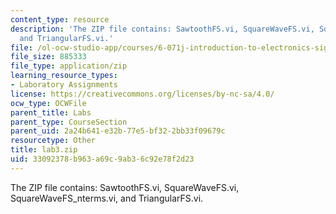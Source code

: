 ```yaml
---
content_type: resource
description: 'The ZIP file contains: SawtoothFS.vi, SquareWaveFS.vi, SquareWaveFS_nterms.vi,
  and TriangularFS.vi.'
file: /ol-ocw-studio-app/courses/6-071j-introduction-to-electronics-signals-and-measurement-spring-2006/33092378b963a69c9ab36c92e78f2d23_lab3.zip
file_size: 885333
file_type: application/zip
learning_resource_types:
- Laboratory Assignments
license: https://creativecommons.org/licenses/by-nc-sa/4.0/
ocw_type: OCWFile
parent_title: Labs
parent_type: CourseSection
parent_uid: 2a24b641-e32b-77e5-bf32-2bb33f09679c
resourcetype: Other
title: lab3.zip
uid: 33092378-b963-a69c-9ab3-6c92e78f2d23
---
```

The ZIP file contains: SawtoothFS.vi, SquareWaveFS.vi, SquareWaveFS_nterms.vi, and TriangularFS.vi.